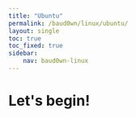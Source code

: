 ```yaml
---
title: "Ubuntu"
permalink: /baud0wn/linux/ubuntu/
layout: single
toc: true
toc_fixed: true
sidebar:
    nav: baud0wn-linux
---
```


# Let's begin!